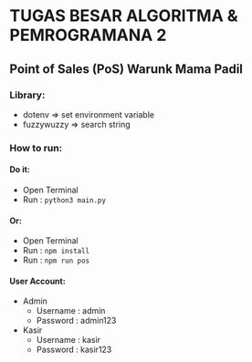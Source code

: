 # TUGAS BESAR ALGORITMA & PEMROGRAMANA 2

## Point of Sales (PoS) Warunk Mama Padil

### Library:
- dotenv => set environment variable
- fuzzywuzzy => search string

### How to run:

#### Do it:
- Open Terminal
- Run : ```python3 main.py```

#### Or:
- Open Terminal
- Run : ```npm install```
- Run : ```npm run pos```

#### User Account:
- Admin
  - Username : admin
  - Password : admin123
- Kasir
  - Username : kasir
  - Password : kasir123
